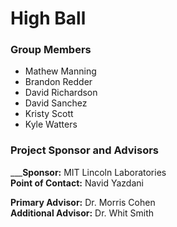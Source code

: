 # High Ball  

### Group Members  
* Mathew Manning
* Brandon Redder
* David Richardson
* David Sanchez
* Kristy Scott
* Kyle Watters

### Project Sponsor and Advisors  
___**Sponsor:** MIT Lincoln Laboratories  
**Point of Contact:** Navid Yazdani  

**Primary Advisor:** Dr. Morris Cohen  
**Additional Advisor:** Dr. Whit Smith
